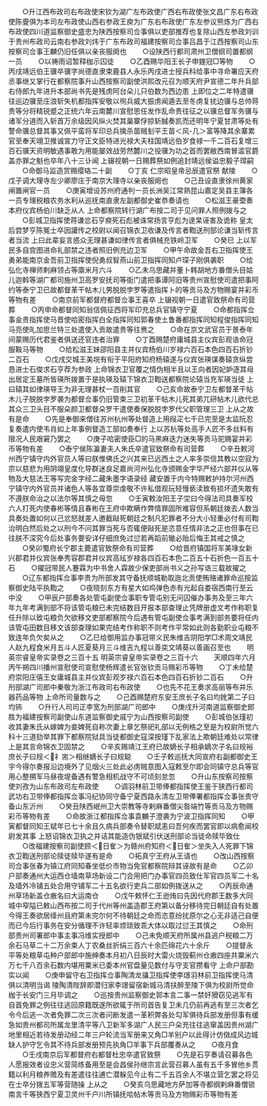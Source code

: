 <!-- { "loadSidebar": true } -->
　　○升江西布政司右布政使宋钦为湖广左布政使广西右布政使张文昌广东右布政使陈亹俱为本司左布政使山西右参政王庾为广东右布政使广东左参议熊炼为广西右布政使四川道监察御史盛忠为陕西按察司佥事俱以吏部推荐也复除山西左参政刘训于贵州布政司云南右参政刘炜于广东布政司福建按察司佥事吕昌于江西按察司山东按察司佥事王麟仍旧任俱以亲丧服阕也
　　○设陕西行都司肃州卫僧纲司置都纲一员
　　○以祷雨诏暂释枷示囚徒
　　○乙酉赐华阳王长子申鍷冠□等物
　　○丙戌靖远伯王骥卒骥字尚德直隶束鹿县人永乐丙戌进士授兵科给事中寻命署应天府丞事继又掌行在都察院事升山西按察司副使洪熙改元召为顺天府尹宣德二年升兵部右侍郎九年进升本部尚书先是残虏阿台朵儿只伯数为西边患  上即位之二年特遣骥往巡边骥至庄浪斩失机都指挥安敬以徇兵威大振虏闻遁去至冬虏复扰边骥与总帅蒋贵等分将精锐蹙之正统六年云南麓川宣慰思任发作乱命贵往征之以骥总督军务骥与诸军分道而入斩首万余级因风纵火焚其巢寨俘掠斩馘奏凯而还明年宁夏甘肃等处有警命骥总督其事又佩平蛮将军印总兵擒杀苗贼刬平王苗＜风-几＞富等降其余寨累官至奉天翊卫推诚宣力守正文臣特进光禄大夫柱国靖远伯岁食禄一千二百石复增三百石骥天资明敏遇事敢为用能屡效战劳然麓川之役骥为功之首而罢敝西南冒滥官爵盖亦罪之魁也卒年八十三讣闻  上辍视朝一日赐葬祭如例追封靖远侯谥忠毅子瑺嗣
　　○命御马监造赏赐缨珞二十副
　　○丁亥  仁宗昭皇帝忌辰遣官祭  献陵
　　○戊子调大理寺左少卿廖庄于南京大理寺以亲丧服阕也
　　○己丑设直隶徐州黄家闸置闸官一员
　　○庚寅增设苏州府通判一员长洲吴江常熟昆山嘉定吴县主簿各一员专理税粮农务水利从巡抚南直隶左副都御史崔恭奏请也
　　○松滋王豪垔奏本府仪宾杨伯川缺乏从人  上命都察院转行湖广布按二司于见问罪人照例拨与之
　　○彭城卫指挥使蒋谦忿石亨瘐死石彪被诛常扬言亨彪为逯杲诬害及诡称  皇太后尝梦亨陈冤士卒因讙传之校尉以闻召锦衣卫收谦及传言者鞫送刑部论谦当斩传言者当流  上曰此辈妄言惑众无理甚谦如律传言者俱械充铁岭卫军
　　○癸巳  上以军民多自宫图进命礼部禁之违者照旧例充边卫军
　　○甲午命故金吾右卫指挥使王勇弟能南京金吾前卫指挥使倪勇叔智燕山前卫指挥同知卢琛子刚俱袭职
　　○给弘化寺禅师剌麻领占等廪米月六斗
　　○乙未乌思藏并董卜韩胡地方番僧头目姑儿迦斡等湖广都司施州卫高罗安抚司等衙门遣把事谭阿旧等贵州宣慰使司遣把事阿约等泰宁卫已故都督革干帖木儿男脱脱孛罗等遣指挥卜的等贡马及方物赐宴并彩币等物有差
　　○南京前军都督府都督佥事王喜卒  上辍视朝一日遣官致祭命有司营葬
　　○丙申命都督同知翁信佩征西将军印充总兵官镇守宁夏
　　○命都指挥佥事金贵指挥使马晋使哈密指挥白全指挥同知郭春使土鲁番都指挥同知程俊指挥同知马亮使癿加思兰特三处遣使入贡故遣贵等往赉之
　　○命在京文武官员于景泰年间蒙赐历代君鉴者俱送还官违者治罪
　　○丁酉赐楚府庸城县主仪宾彭观诰命冠服鞍马等物
　　○给松滋王妹邵阳县主并仪宾杨伯川岁禄六百石本色四百石折钞二百石
　　○戊戌交城王美垸有衔于平阳府知府杨辕遂与仪宾张瑛谋奏辕贪纵尝恳进士石俊求石亨荐为参政  上命锦衣卫官覆之情伪相半且以王向者因妃妒逐其母出居定王墓所皆瑛所拨置于是执瑛及辕下锦衣卫鞫送都察院论辕当充军瑛当徒  上曰辕其如律瑛导王为非无理甚杖一百削其官
　　○己亥命故泰宁卫左都督革干帖木儿子脱脱孛罗袭为都督佥事仍旧管束三卫初革干帖木儿死其弟兀研帖木儿欲代总其众三卫头目不服朵颜卫都督朵罗干遣使奏保脱脱孛罗代父职管理三卫  上从之故有是命
　　○先是奉御来僧往苏州杭州等处督造上用叚疋七千已完至是太监阮忍复奏遣内使韦肖如上年事例督造工部如奏奉行  上以苏杭等处高手人匠不多丝料有限况人民艰窘乃罢之
　　○庚子哈密使臣□的马黑麻迭力迷失等贡马驼赐宴并彩币等物有差
　　○泰宁侯陈瀛妻夫人朱氏卒遣官致祭命有司营葬
　　○辛丑敕河州西宁镇守内外官员人等曰朕惟佛氏之兴其来已远西土之人率多崇信其教以空寂为宗以慈悲为用阴翊皇度化导群迷良足嘉尚河州弘化寺颁赐金字华严经六部并仪从等物及大慈法王等写完金字经二藏朱墨字语录经  藏安置于内今特赐敕护持尔河州西宁镇守内外官员并诸色人等各宜尊崇虔敬不许私借观玩轻慢亵渎致有损坏遗失敢有不遵朕命治之以法尔等其慎之毋忽
　　○壬寅敕汝阳王子坣曰今得法司具奏军校六人打死内使春彬等情且春彬在王府中欺瞒作弊情罪固所难容但系朝廷拨去人数当具奏处置如何以己忿怒就差人邀截敺死朝廷之制凡犯罪者不分大小轻重必付有司鞫治明白然后处之以刑今不问其罪当死与否辄便敺死是恣意任情非法之正也但事在已往朕不深究今后处事务要安详仔细庶免过愆若再蹈前辙必贻后悔王其戒之慎之
　　○癸卯蜀府长宁郡主薨遣官致祭命有司营葬
　　○给晋府镇国将军美堟女新兴郡君并仪宾张奉秀容郡君并仪宾高玹岁禄各四百石本色二百五十石折色一百五十石
　　○擢冠带民人蹇霖为中书舍人霖故少保吏部尚书义之孙写诰三载故擢之
　　○辽东都指挥佥事李贵为所部发其守备抚顺城勒取迤北贡使贿赂诸罪命巡按监察御史陆平执鞫之
　　○夜晓刻东方有星大如鸡弹色赤有光起自娄宿西南行至云中没
　　○甲辰户部奏各处管屯副使佥事职专管屯别无问囚催办事务及至三年六年九年考满到部不将该管屯粮已未完结数目开报本部查理止凭牌册虚文考作称职复任升除以致屯粮负欠欲移文吏部都察院今后遇有管屯副使佥事考满到部务要将任内该管屯田数目移文该部查理如果完结考作称职不则考作平常如此则各勤职业屯粮不致连年负欠矣从之
　　○乙巳给御用监办事冠带义民朱维吉阴阳学□术周文靖民人赵九程食米月五斗人匠夏葵月三斗维吉九程以善奕文靖葵以善画召至也
　　明英宗睿皇帝实录卷之三百十五
明英宗睿皇帝实录卷之三百十六
　　天顺四年六月丙午朔四川播州宣慰使司宣慰使杨辉遣长官张钦贡马赐彩币等物
　　○丁未给楚府崇阳庄僖王女庸城县主并仪宾彭观岁禄六百石本色四百石折钞二百石
　　○升刑部湖广司郎中秦敬为浙江布政司右布政使
　　○也先不花王奏求高丽等布并乐器药品等物  上命所司量数与之
　　○己酉赐楚府东安王庶长子名曰均鈋第二子曰均钸
　　○升行人司司正李宽为刑部湖广司郎中
　　○庚戌升河南道监察御史郎胜为福建按察司副使山东道监察御史戚宁为山西按察司副使
　　○彭城伯张瑾初收其妻朱氏从嫁婢为妾婢死自称次妻上章乞祭祀礼部以无例格之至是为校尉所觉六科十三道劾举其罪下都察院狱具当徒都御史寇深按瑾下乱家法上欺朝廷难处以常律  上是其言命锦衣卫固禁之
　　○辛亥赐靖江王府已故嫡长子相承嫡次子名曰规裕庶长子曰规＜礻耑＞相继嫡长子曰规聪
　　○壬子敕巡抚大同宣府右副都御史王宇今得尔奏报沿边境外了见烟火三处此必虏贼意图入寇敕至尔即会同镇守总兵等官用心整搠军马昼夜堤备遇有警急相机战守不可顷刻怠忽
　　○升山东按察司按察使刘孜为山东布政司左布政使
　　○调羽林前卫带俸都指挥使王鉴于狭西行都司武功右卫带俸都指挥佥事冯纪协同守备宁夏西路永清左卫带俸署都指挥佥事张贵守备山东沂州
　　○癸丑陕西岷州卫大崇教等寺剌麻番僧尖昝端竹等贡马及方物赐彩币等物有差
　　○命故浙江都指挥佥事袁麟子澄袭为宁波卫指挥同知
　　○甲寅都督同知王斌年已七十余且久病兵部奏令替职斌恚曰吾何疾而罢官即以病愈闻校尉发其事  上怒诏锦衣卫执之并诘其能造伪银斌引伏送刑部论当徒命赎毕致仕
　　○改福建按察司副使顾＜日隺＞为赣州府知府＜日隺＞坐失入人死罪下锦衣卫鞫送刑部论赎徒赎毕遂有是命
　　○拓真宁王府从王请也
　　○改山西按察司佥事张春为镇江府同知春坐低价市物当免官都察院辩其诬故有是命
　　○乙卯户部奏通州大运西仓墙南草场新设二门合用把门办事官四员致仕军官四员军二十名及墙外冷铺五处合用守铺军二十五名欲行吏兵二部如例拨送从之
　　○丙辰命通州草场新盖仓廒名曰大运南仓
　　○戊午敕怀仁王逊烠曰先因代府郡王数多大同城中窄隘已敕山西布按二司于代州等州盖造郡王府第以备分移待完日朝廷自有处置今得王奏欲居绛州且府第未完尔何不待朝廷之命而恣意纷扰原尔之心无非适己自便而已今后行事务在安分循理不许轻率烦琐致乖大体以取过愆王其慎之
　　○命刑部贵州司署郎中事主事冯维实授郎中
　　○己未免顺天府所属州县逃户税粮二万余石马草二十二万余束人丁农桑丝折绢三百六十余匹绵花六十余斤
　　○提督永平等处粮草屯种户部郎中施绅奏本月初八日辰时大雷火烧毁蓟州仓廒四座共粟米六万七千八百余石数内堪用粟米已委本州官盘量见数付与守支官攒看守  上命户部勘实以闻
　　○庚申留守右卫指挥佥事陶清龙骧卫指挥使李璟羽林前卫指挥使马清俱以清明当谒  陵陶清陛辞即潜归家李璟留宿新城马清扶醉至陵下俱为校尉所觉命枷于长安门三月毕调之
　　○巡按贵州监察御史郭本言二事一禁奸猾窃见逃军有自首免罪之例往往逃回原籍既遂所欲辄于所司首告复卫未几仍前再逃有至三次者乞令今后逃一次者免罪二次三次者问断发遣一革积弊各处勾军俱待兵部发册但事有缓急如贵州都司所属龙里清平等八卫新军多湖广人民三户朵充往往逃窜盖因贵州湖广地里相近若待发册动经二年三户轮流当军册来又角□羊别户以此得计仿傚成风边城缺人护守乞令其不待兵部发册预先执角□羊事下兵部覆奏从之
　　○夜月食
　　○壬戌南京后军都督府右都督杜忠卒遣官致祭
　　○先是石亨奏请召募各色人愿报效者设忠义营简练备用至是会昌侯孙继宗言此营召募人虽有五千多冒他乡贯籍以利月粮养赡及有差遣往往逋亡潜躲见今止有二千五百余人不堪立营乞罢之将见在士卒分拨五军等营随操  上从之
　　○癸亥乌思藏地方萨加等寺都纲剌麻番僧锁南言千等狭西宁夏卫灵州千户川所镇抚哈帖木等贡马及方物赐彩币等物有差
